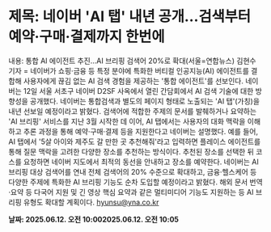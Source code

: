 # **제목: 네이버 'AI 탭' 내년 공개…검색부터 예약·구매·결제까지 한번에**

  내용: 통합 AI 에이전트 추진…AI 브리핑 검색어 20%로 확대(서울=연합뉴스) 김현수 기자 = 네이버가 쇼핑·금융 등 특정 분야에 특화한 버티컬 인공지능(AI) 에이전트를 결합해 사용자에게 끊김 없는 AI 검색 경험을 제공하는 '통합 에이전트'를 선보인다.    네이버는 12일 서울 서초구 네이버 D2SF 사옥에서 열린 간담회에서 AI 검색 기술에 대한 방향성을 공개했다.    네이버는 통합검색과 별도의 페이지 형태로 노출되는 'AI 탭'(가칭)을 내년 선보일 예정이라고 밝혔다.    검색어에 적합한 주제의 문서를 발췌하거나 요약하는 'AI 브리핑' 서비스를 지난 3월 시작한 데 이어, AI 탭에서는 사용자의 대화 맥락을 이해하고 추론 과정을 통해 예약·구매·결제 등을 지원한다고 네이버는 설명했다.    예를 들어, AI 탭에서 '5살 아이와 제주도 갈 만한 곳 추천해줘'라고 입력하면 플레이스 에이전트를 통해 질문 맥락을 고려한 다양한 장소를 추천하는 방식이다.    추천된 장소를 선택한 뒤 코스를 요청하면 네이버 지도에서 최적의 동선을 안내하고 장소를 예약한다.    네이버는 AI 브리핑 대상 검색어를 연내 전체 검색어의 20% 수준으로 확대하고, 금융·헬스케어 등 다양한 주제에 특화한 AI 브리핑 기능도 순차 도입할 예정이라고 밝혔다.    해외 문서 번역·요약 등 다국어 지원 및 긴 영상 핵심 요약과 같은 멀티미디어 기능도 지원하는 등 AI 브리핑 유형도 확대할 계획이다.    hyunsu@yna.co.kr

  **날짜: 2025.06.12. 오전 10:002025.06.12. 오전 10:05**